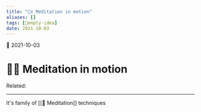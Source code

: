 ```yaml
---
title: "🚶‍♀️ Meditation in motion"
aliases: []
tags: [💭empty-idea]
date: 2021-10-03
---
```

🌱 2021-10-03
# 🚶‍♀️ Meditation in motion
Related:
___
It's family of [[🧘 Meditation]] techniques